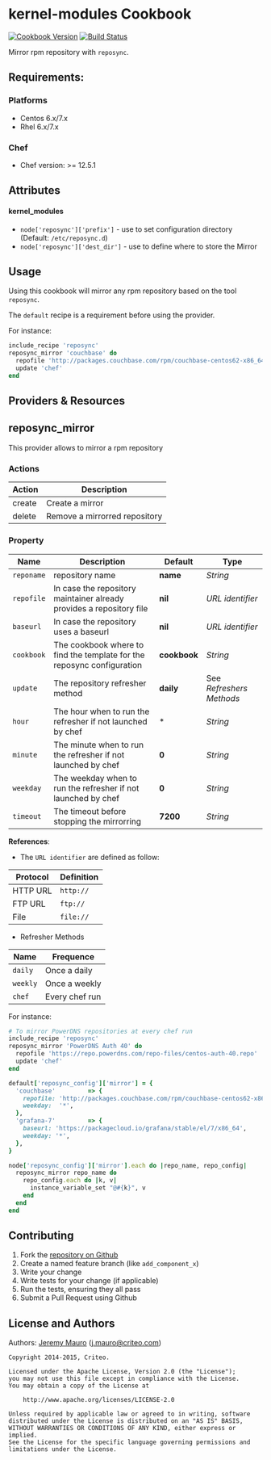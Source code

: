 kernel-modules Cookbook
=======================

[![Cookbook Version][cookbook_version]][cookbook]
[![Build Status][build_status]][build_status]

Mirror rpm repository with `reposync`.

Requirements:
-------------
### Platforms
* Centos 6.x/7.x
* Rhel 6.x/7.x

### Chef
* Chef version: >= 12.5.1

Attributes
----------
#### kernel_modules
* `node['reposync']['prefix']` - use to set configuration directory (Default: `/etc/reposync.d`)
* `node['reposync']['dest_dir']` - use to define where to store the Mirror

Usage
-----
Using this cookbook will mirror any rpm repository based on the tool `reposync`.

The `default` recipe is a requirement before using the provider.

For instance:
``` ruby
include_recipe 'reposync'
reposync_mirror 'couchbase' do
  repofile 'http://packages.couchbase.com/rpm/couchbase-centos62-x86_64.repo'
  update 'chef'
end
```

Providers & Resources
---------------------
## reposync_mirror
This provider allows to mirror a rpm repository

### Actions
Action   | Description
---------|---------------------------
create | Create a mirror
delete | Remove a mirrorred repository


### Property
Name | Description | Default| Type
-----|-------------|--------|-----
`reponame`| repository name| **name** | _String_
`repofile`| In case the repository maintainer already provides a repository file | **nil** | _URL identifier_
`baseurl` | In case the repository uses a baseurl| **nil** | _URL identifier_
`cookbook`| The cookbook where to find the template for the reposync configuration| **cookbook** | _String_
`update`| The repository refresher method| **daily** | See _Refreshers Methods_
`hour` | The hour when to run the refresher if not launched by chef| * | _String_
`minute` | The minute when to run the refresher if not launched by chef| **0** | _String_
`weekday` | The weekday when to run the refresher if not launched by chef| **0** | _String_
`timeout` | The timeout before stopping the mirrorring| **7200** | _String_


**References**:
* The `URL identifier` are defined as follow:

Protocol| Definition
--------|-----------
HTTP URL| `http://`
FTP URL | `ftp://`
File    | `file://`

* Refresher Methods

Name | Frequence
-----|----------
`daily`| Once a daily
`weekly`| Once a weekly
`chef`| Every chef run


For instance:
``` ruby
# To mirror PowerDNS repositories at every chef run
include_recipe 'reposync'
reposync_mirror 'PowerDNS Auth 40' do
  repofile 'https://repo.powerdns.com/repo-files/centos-auth-40.repo'
  update 'chef'
end

default['reposync_config']['mirror'] = {
  'couchbase'         => {
    repofile: 'http://packages.couchbase.com/rpm/couchbase-centos62-x86_64.repo',
    weekday:  '*',
  },
  'grafana-7'         => {
    baseurl: 'https://packagecloud.io/grafana/stable/el/7/x86_64',
    weekday: '*',
  },
}

node['reposync_config']['mirror'].each do |repo_name, repo_config|
  reposync_mirror repo_name do
    repo_config.each do |k, v|
      instance_variable_set "@#{k}", v
    end
  end
end

```
Contributing
------------
1. Fork the [repository on Github][repository]
2. Create a named feature branch (like `add_component_x`)
3. Write your change
4. Write tests for your change (if applicable)
5. Run the tests, ensuring they all pass
6. Submit a Pull Request using Github


License and Authors
-------------------
Authors: [Jeremy Mauro][author] (<j.mauro@criteo.com>)

```text
Copyright 2014-2015, Criteo.

Licensed under the Apache License, Version 2.0 (the "License");
you may not use this file except in compliance with the License.
You may obtain a copy of the License at

    http://www.apache.org/licenses/LICENSE-2.0

Unless required by applicable law or agreed to in writing, software
distributed under the License is distributed on an "AS IS" BASIS,
WITHOUT WARRANTIES OR CONDITIONS OF ANY KIND, either express or implied.
See the License for the specific language governing permissions and
limitations under the License.
```

[author]:                   https://github.com/jmauro
[repository]:               https://github.com/criteo-cookbooks/reposync
[build_status]:             https://api.travis-ci.org/criteo-cookbooks/reposync.svg?branch=master
[cookbook_version]:         https://img.shields.io/cookbook/v/reposync.svg
[cookbook]:                 https://supermarket.chef.io/cookbooks/reposync
